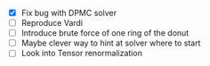 
- [x] Fix bug with DPMC solver
- [ ] Reproduce Vardi
- [ ] Introduce brute force of one ring of the donut
- [ ] Maybe clever way to hint at solver where to start
- [ ] Look into Tensor renormalization